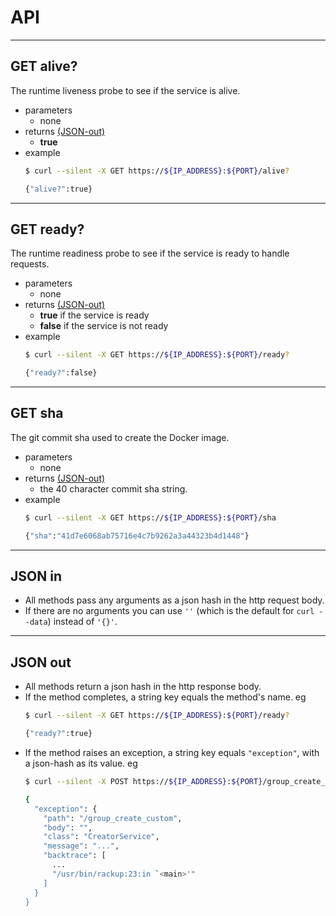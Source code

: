 # API
- - - -
## GET alive?
The runtime liveness probe to see if the service is alive.  
- parameters
  * none
- returns [(JSON-out)](#json-out)
  * **true**
- example
  ```bash     
  $ curl --silent -X GET https://${IP_ADDRESS}:${PORT}/alive?

  {"alive?":true}
  ```

- - - -
## GET ready?
The runtime readiness probe to see if the service is ready to handle requests.  
- parameters
  * none
- returns [(JSON-out)](#json-out)
  * **true** if the service is ready
  * **false** if the service is not ready
- example
  ```bash     
  $ curl --silent -X GET https://${IP_ADDRESS}:${PORT}/ready?

  {"ready?":false}
  ```

- - - -
## GET sha
The git commit sha used to create the Docker image.
- parameters
  * none
- returns [(JSON-out)](#json-out)
  * the 40 character commit sha string.
- example
  ```bash     
  $ curl --silent -X GET https://${IP_ADDRESS}:${PORT}/sha

  {"sha":"41d7e6068ab75716e4c7b9262a3a44323b4d1448"}
  ```

- - - -
## JSON in
- All methods pass any arguments as a json hash in the http request body.
- If there are no arguments you can use `''` (which is the default for `curl --data`) instead of `'{}'`.

- - - -
## JSON out      
- All methods return a json hash in the http response body.
- If the method completes, a string key equals the method's name. eg
    ```bash
    $ curl --silent -X GET https://${IP_ADDRESS}:${PORT}/ready?

    {"ready?":true}
    ```
- If the method raises an exception, a string key equals `"exception"`, with
    a json-hash as its value. eg
    ```bash
    $ curl --silent -X POST https://${IP_ADDRESS}:${PORT}/group_create_custom | jq      

    {
      "exception": {
        "path": "/group_create_custom",
        "body": "",
        "class": "CreatorService",
        "message": "...",
        "backtrace": [
          ...
          "/usr/bin/rackup:23:in `<main>'"
        ]
      }
    }
    ```
